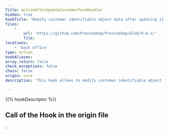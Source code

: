 ```yaml
---
Title: actionAfterUpdateCustomerFormHandler
hidden: true
hookTitle: 'Modify customer identifiable object data after updating it'
files:
    -
        url: 'https://github.com/PrestaShop/PrestaShop/blob/9.0.x/'
        file: 
locations:
    - 'back office'
type: action
hookAliases: 
array_return: false
check_exceptions: false
chain: false
origin: core
description: 'This hook allows to modify customer identifiable object forms data after it was updated'

---
```


{{% hookDescriptor %}}

## Call of the Hook in the origin file

```php
;
```
